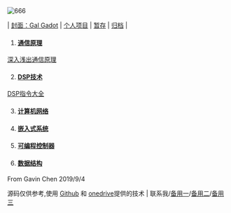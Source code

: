 ![666](https://eiet.xyz/69018301_1562413323895779_2044539283561512274_n.jpg)

| [封面：Gal Gadot](https://baike.baidu.com/item/%E7%9B%96%E5%B0%94%C2%B7%E5%8A%A0%E6%9C%B5) | [个人项目](https://eiet.xyz/ITEM/) | [暂存](https://github.com/Heanden/EIES/tree/master/tran) | [归档](https://github.com/Heanden/heanden.github.io/blob/master/pigeonhole.md) |

1. #### [通信原理](https://github.com/Heanden/EIE2020a/tree/master/CommunicationTheory)

[深入浅出通信原理](https://dabcoooacnz-my.sharepoint.com/:f:/g/personal/heangubi_mua233_top/Ep2ixccDcvhIr82gYPFWfmsB20_h-vVKqAtsnYQ0QbLepw?e=vY702x)

2. #### [DSP技术](https://github.com/Heanden/EIE2020a/tree/master/DigitalSignalProcessing)

[DSP指令大全](https://github.com/Heanden/EIE2020a/blob/master/DigitalSignalProcessing/CompletesetofDSPinstructions.pdf)

3. #### [计算机网络](https://github.com/Heanden/EIE2020a/tree/master/ComputerNetworks)

4. #### [嵌入式系统](https://github.com/Heanden/EIE2020a/tree/master/EmbeddedSystem)

5. #### [可编程控制器](https://github.com/Heanden/EIE2020a/tree/master/ProgrammableLogicController)

6. #### [数据结构](https://github.com/Heanden/EIE2020a/tree/master/DataStructure)

From Gavin Chen 2019/9/4

源码仅供参考,使用 [Git](https://github.com/Heanden)[hub](https://github.com/) 和 [onedrive](https://onedrive.live.com/)提供的技术 | <a target="_blank" href="http://mail.qq.com/cgi-bin/qm_share?t=qm_mailme&email=kPj18f735fL50Pb-6P3x_fy_8--9" style="text-decoration:none;">联系我</a>/[备用一](mailto:838045868@qq.com)/[备用二](mailto:heangubi@outlook.com)/[备用三](mailto:heangubi@gmail.com) 

